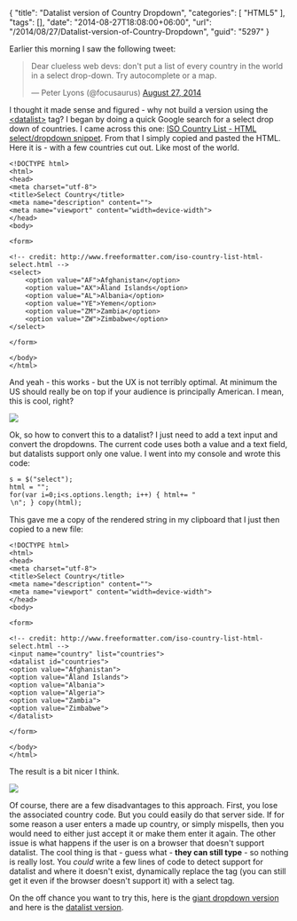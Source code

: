 {
	"title": "Datalist version of Country Dropdown",
	"categories": [
		"HTML5"
	],
	"tags": [],
	"date": "2014-08-27T18:08:00+06:00",
	"url": "/2014/08/27/Datalist-version-of-Country-Dropdown",
	"guid": "5297"
}

<p>
Earlier this morning I saw the following tweet:
</p>
<!--more-->
<blockquote class="twitter-tweet" lang="en"><p>Dear clueless web devs: don&#39;t put a list of every country in the world in a select drop-down. Try autocomplete or a map.</p>&mdash; Peter Lyons (@focusaurus) <a href="https://twitter.com/focusaurus/statuses/504449378543607808">August 27, 2014</a></blockquote>
<script async src="//platform.twitter.com/widgets.js" charset="utf-8"></script>

<p>
I thought it made sense and figured - why not build a version using the <a href="https://developer.mozilla.org/en-US/docs/Web/HTML/Element/datalist">&lt;datalist&gt;</a> tag? I began by doing a quick Google search for a select drop down of countries. I came across this one: <a href="http://www.freeformatter.com/iso-country-list-html-select.html">ISO Country List - HTML select/dropdown snippet</a>. From that I simply copied and pasted the HTML. Here it is - with a few countries cut out. Like most of the world.
</p>

<pre><code class="language-markup">&lt;!DOCTYPE html&gt;
&lt;html&gt;
&lt;head&gt;
&lt;meta charset=&quot;utf-8&quot;&gt;
&lt;title&gt;Select Country&lt;&#x2F;title&gt;
&lt;meta name=&quot;description&quot; content=&quot;&quot;&gt;
&lt;meta name=&quot;viewport&quot; content=&quot;width=device-width&quot;&gt;
&lt;&#x2F;head&gt;
&lt;body&gt;

&lt;form&gt;

&lt;!-- credit: http:&#x2F;&#x2F;www.freeformatter.com&#x2F;iso-country-list-html-select.html --&gt;
&lt;select&gt;
	&lt;option value=&quot;AF&quot;&gt;Afghanistan&lt;&#x2F;option&gt;
	&lt;option value=&quot;AX&quot;&gt;Åland Islands&lt;&#x2F;option&gt;
	&lt;option value=&quot;AL&quot;&gt;Albania&lt;&#x2F;option&gt;
	&lt;option value=&quot;YE&quot;&gt;Yemen&lt;&#x2F;option&gt;
	&lt;option value=&quot;ZM&quot;&gt;Zambia&lt;&#x2F;option&gt;
	&lt;option value=&quot;ZW&quot;&gt;Zimbabwe&lt;&#x2F;option&gt;
&lt;&#x2F;select&gt;

&lt;&#x2F;form&gt;

&lt;&#x2F;body&gt;
&lt;&#x2F;html&gt;</code></pre>

<p>
And yeah - this works - but the UX is not terribly optimal. At minimum the US should really be on top if your audience is principally American. I mean, this is cool, right?
</p>

<p>
<img src="http://static.raymondcamden.com/images/Screen Shot 2014-08-27 at 4.08.41 PM.png" />
</p>

<p>
Ok, so how to convert this to a datalist? I just need to add a text input and convert the dropdowns. The current code uses both a value and a text field, but datalists support only one value. I went into my console and wrote this code:
</p>

<pre><code class="language-javascript">s = $("select");
html = "";
for(var i=0;i&lt;s.options.length; i++) { html+= "<option value=\""+s.options[i].text+"\">\n"; }
copy(html);</code></pre>

<p>
This gave me a copy of the rendered string in my clipboard that I just then copied to a new file:
</p>

<pre><code class="language-markup">&lt;!DOCTYPE html&gt;
&lt;html&gt;
&lt;head&gt;
&lt;meta charset=&quot;utf-8&quot;&gt;
&lt;title&gt;Select Country&lt;&#x2F;title&gt;
&lt;meta name=&quot;description&quot; content=&quot;&quot;&gt;
&lt;meta name=&quot;viewport&quot; content=&quot;width=device-width&quot;&gt;
&lt;&#x2F;head&gt;
&lt;body&gt;

&lt;form&gt;

&lt;!-- credit: http:&#x2F;&#x2F;www.freeformatter.com&#x2F;iso-country-list-html-select.html --&gt;
&lt;input name=&quot;country&quot; list=&quot;countries&quot;&gt;
&lt;datalist id=&quot;countries&quot;&gt;
&lt;option value=&quot;Afghanistan&quot;&gt;
&lt;option value=&quot;Åland Islands&quot;&gt;
&lt;option value=&quot;Albania&quot;&gt;
&lt;option value=&quot;Algeria&quot;&gt;
&lt;option value=&quot;Zambia&quot;&gt;
&lt;option value=&quot;Zimbabwe&quot;&gt;
&lt;&#x2F;datalist&gt;

&lt;&#x2F;form&gt;

&lt;&#x2F;body&gt;
&lt;&#x2F;html&gt;
</code></pre>

<p>
The result is a bit nicer I think. 
</p>

<p>
<img src="http://static.raymondcamden.com/images/Screen Shot 2014-08-27 at 4.14.39 PM.png" />
</p>

<p>
Of course, there are a few disadvantages to this approach. First, you lose the associated country code. But you could easily do that server side. If for some reason a user enters a made up country, or simply mispells, then you would need to either just accept it or make them enter it again. The other issue is what happens if the user is on a browser that doesn't support datalist. The cool thing is that - guess what - <strong>they can still type</strong> - so nothing is really lost. You <i>could</i> write a few lines of code to detect support for datalist and where it doesn't exist, dynamically replace the tag (you can still get it even if the browser doesn't support it) with a select tag. 
</p>

<p>
On the off chance you want to try this, here is the <a href="http://www.raymondcamden.com/demos/2014/aug/27/test2.html">giant dropdown version</a> and here is the <a href="http://www.raymondcamden.com/demos/2014/aug/27/test7.html">datalist version</a>.
</p>